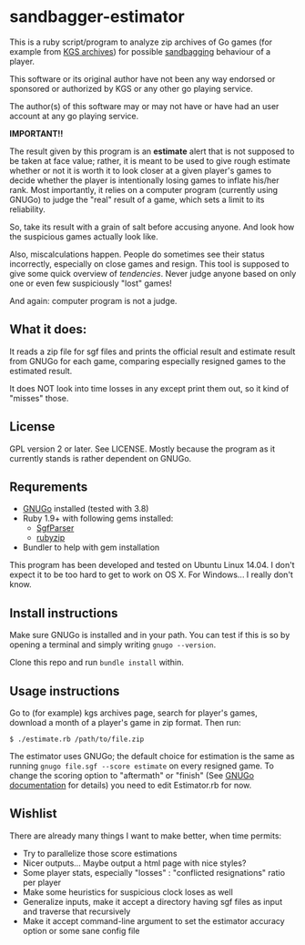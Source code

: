 # sandbagger-estimator

This is a ruby script/program to analyze zip archives of Go games 
(for example from [KGS archives](http://www.gokgs.com/archives.jsp)) for possible 
[sandbagging](http://www.gokgs.com/help/faq/newbies.html#sandbagger) 
behaviour of a player.

This software or its original author have not been any way endorsed 
or sponsored or authorized by KGS or any other go playing service.

The author(s) of this software may or may not have or have had 
an user account at any go playing service.

**IMPORTANT!!**

The result given by this program is an **estimate** alert
that is not supposed to be taken at face value; rather, it is 
meant to be used to give rough estimate whether or not it is
worth it to look closer at a given player's games to decide 
whether the player is intentionally losing games to inflate 
his/her rank. Most importantly, it relies on a computer program 
(currently using GNUGo) to judge the "real" result of a game, 
which sets a limit to its reliability.

So, take its result with a grain of salt before accusing anyone.
And look how the suspicious games actually look like.

Also, miscalculations happen. People do sometimes see their 
status incorrectly, especially on close games and resign.
This tool is supposed to give some quick overview of 
_tendencies_. Never judge anyone based on only one or even 
few suspiciously "lost" games!

And again: computer program is not a judge.

## What it does:

It reads a zip file for sgf files and prints the official result 
and estimate result from GNUGo for each game, comparing especially 
resigned games to the estimated result.

It does NOT look into time losses in any except print them out, so
it kind of "misses" those.

## License

GPL version 2 or later. See LICENSE. Mostly because the program 
as it currently stands is rather dependent on GNUGo.

## Requrements 

* [GNUGo](https://www.gnu.org/software/gnugo/) installed (tested with 3.8)
* Ruby 1.9+ with following gems installed:
  * [SgfParser](https://github.com/Trevoke/SGFParser)
  * [rubyzip](https://github.com/rubyzip/rubyzip)
* Bundler to help with gem installation

This program has been developed and tested on Ubuntu Linux 14.04. I don't
expect it to be too hard to get to work on OS X. For Windows... I really
don't know.

## Install instructions

Make sure GNUGo is installed and in your path. You can test if this 
is so by opening a terminal and simply writing `gnugo --version`.

Clone this repo and run `bundle install` within.

## Usage instructions

Go to (for example) kgs archives page, search for player's games, 
download a month of a player's game in zip format. Then run:

`$ ./estimate.rb /path/to/file.zip`

The estimator uses GNUGo; the default choice for estimation is 
the same as running `gnugo file.sgf --score estimate` on every resigned 
game. To change the scoring option to "aftermath" or "finish" 
(See [GNUGo documentation](http://www.gnu.org/software/gnugo/gnugo_3.html#SEC37) 
for details) you need to edit Estimator.rb for now.

## Wishlist

There are already many things I want to make better, when time permits:

* Try to parallelize those score estimations
* Nicer outputs... Maybe output a html page with nice styles?
* Some player stats, especially "losses" : "conflicted resignations" ratio per player
* Make some heuristics for suspicious clock loses as well
* Generalize inputs, make it accept a directory having sgf files as input and traverse that recursively
* Make it accept command-line argument to set the estimator accuracy option or some sane config file
